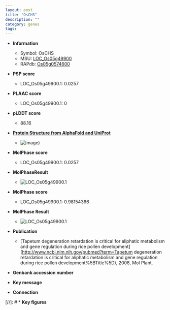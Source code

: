 ```yaml
---
layout: post
title: "OsCHS"
description: ""
category: genes
tags: 
---
```


* **Information**  
    + Symbol: OsCHS  
    + MSU: [LOC_Os05g49900](http://rice.plantbiology.msu.edu/cgi-bin/ORF_infopage.cgi?orf=LOC_Os05g49900)  
    + RAPdb: [Os05g0574600](http://rapdb.dna.affrc.go.jp/viewer/gbrowse_details/irgsp1?name=Os05g0574600)  

* **PSP score**  
    + LOC_Os05g49900.1: 0.0257 

* **PLAAC score**  
    + LOC_Os05g49900.1: 0 

* **pLDDT score**
    + 88.16

* **[Protein Structure from AlphaFold and UniProt](https://www.uniprot.org/uniprotkb/Q6F365/entry#structure)**
    + ![image](https://ricepsp.github.io/images/Q6/AF-Q6F365-F1.png))

* **MolPhase score**
    + LOC_Os05g49900.1: 0.0257

* **MolPhaseResult**
    + ![LOC_Os05g49900.1](https://ricepsp.github.io/pictures/LOC_Os05g/LOC_Os05g49900.1.png)

* **MolPhase score**
    + LOC_Os05g49900.1: 0.98154366

* **MolPhase Result**
    + ![LOC_Os05g49900.1](https://304243504.github.io/Pictures/LOC_Os05g/LOC_Os05g49900.1.png)

* **Publication**  
    + [Tapetum degeneration retardation is critical for aliphatic metabolism and gene regulation during rice pollen development](http://www.ncbi.nlm.nih.gov/pubmed?term=Tapetum degeneration retardation is critical for aliphatic metabolism and gene regulation during rice pollen development%5BTitle%5D), 2008, Mol Plant.

* **Genbank accession number**  

* **Key message**  

* **Connection**  

[//]: # * **Key figures**  


